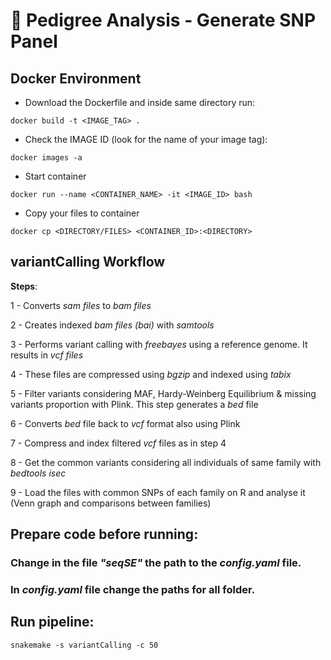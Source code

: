 # :dna: Pedigree Analysis -  Generate SNP Panel

## Docker Environment

 - Download the Dockerfile and inside same directory run:

 ```docker build -t <IMAGE_TAG> .```

 - Check the IMAGE ID (look for the name of your image tag):

 ```docker images -a```
 
 - Start container

 ```docker run --name <CONTAINER_NAME> -it <IMAGE_ID> bash```
 
 - Copy your files to container

  ```docker cp <DIRECTORY/FILES> <CONTAINER_ID>:<DIRECTORY>```
  
  
## variantCalling Workflow

**Steps**:

1 - Converts *sam files* to *bam files*

2 - Creates indexed *bam files (bai)* with *samtools*

3 - Performs variant calling with *freebayes* using a reference genome. It results in *vcf files*

4 - These files are compressed using *bgzip* and indexed using *tabix*

5 - Filter variants considering MAF, Hardy-Weinberg Equilibrium & missing variants proportion with Plink. This step generates a *bed* file

6 - Converts *bed* file back to *vcf* format also using Plink

7 - Compress and index filtered *vcf* files as in step 4

8 - Get the common variants considering all individuals of same family with *bedtools isec*

9 - Load the files with common SNPs of each family on R and analyse it (Venn graph and comparisons between families)

## Prepare code before running:

### Change in the file *"seqSE"* the path to the *config.yaml* file.

### In *config.yaml* file change the paths for all folder.


## Run pipeline:

```snakemake -s variantCalling -c 50```
